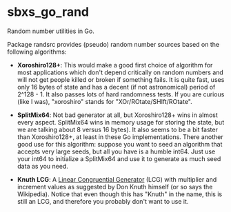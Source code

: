 # sbxs_go_rand

Random number utilities in Go.

Package randsrc provides (pseudo) random number sources based on the following
algorithms:

- **Xoroshiro128+**: This would make a good first choice of algorithm for most
  applications which don't depend critically on random numbers and will not get
  people killed or broken if something fails. It is quite fast, uses only 16
  bytes of state and has a decent (if not astronomical) period of 2^128 - 1. It
  also passes lots of hard randomness tests. If you are curious (like I was),
  "xoroshiro" stands for "XOr/ROtate/SHIft/ROtate".

- **SplitMix64**: Not bad generator at all, but Xoroshiro128+ wins in almost
  every aspect. SplitMix64 wins in memory usage for storing the state, but we
  are talking about 8 versus 16 bytes). It also seems to be a bit faster than
  Xoroshiro128+, at least in these Go implementations. There another good use
  for this algorithm: suppose you want to seed an algorithm that accepts very
  large seeds, but all you have is a humble int64. Just use your int64 to
  initialize a SplitMix64 and use it to generate as much seed data as you need.

- **Knuth LCG**: A [Linear Congruential
  Generator](https://en.wikipedia.org/wiki/Linear_congruential_generator) (LCG)
  with multiplier and increment values as suggested by Don
  Knuth himself (or so says the Wikipedia). Notice that even though this has
  "Knuth" in the name, this is still an LCG, and therefore you probably don't
  want to use it.
